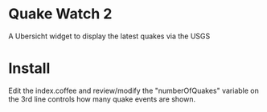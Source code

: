 # Quake Watch 2
A Ubersicht widget to display the latest quakes via the USGS

# Install
Edit the index.coffee and review/modify the "numberOfQuakes" variable on the 3rd line controls how many quake events are shown.

